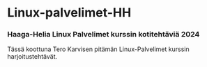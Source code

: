 # Linux-palvelimet-HH

### Haaga-Helia Linux Palvelimet kurssin kotitehtäviä 2024

Tässä koottuna Tero Karvisen pitämän Linux-Palvelimet kurssin harjoitustehtävät.

